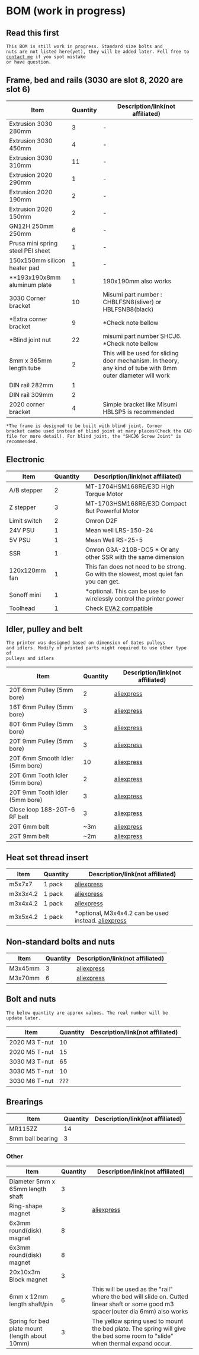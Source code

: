 # BOM (work in progress)

## Read this first

<code>This BOM is still work in progress. Standard size bolts and nuts are not listed here(yet), they will be added later. Fell free to [contact me](https://discord.gg/WZVP2HuAag) if you spot mistake or have question.</code>

## Frame, bed and rails (3030 are slot 8, 2020 are slot 6)

| Item                              | Quantity | Description/link(not affiliated)                                                                            |
| --------------------------------- | -------- | ----------------------------------------------------------------------------------------------------------- |
| Extrusion 3030 280mm              | 3        | -                                                                                                           |
| Extrusion 3030 450mm              | 4        | -                                                                                                           |
| Extrusion 3030 310mm              | 11       | -                                                                                                           |
| Extrusion 2020 290mm              | 1        | -                                                                                                           |
| Extrusion 2020 190mm              | 2        | -                                                                                                           |
| Extrusion 2020 150mm              | 2        | -                                                                                                           |
| GN12H 250mm 250mm                 | 6        | -                                                                                                           |
| Prusa mini spring steel PEI sheet | 1        | -                                                                                                           |
| 150x150mm silicon heater pad      | 1        | -                                                                                                           |
| \*\*193x190x8mm aluminum plate    | 1        | 190x190mm also works                                                                                        |
| 3030 Corner bracket               | 10       | Misumi part number : CHBLFSN8(sliver) or HBLFSNB8(black)                                                    |
| \*Extra corner bracket            | 9        | \*Check note bellow                                                                                         |
| \*Blind joint nut                 | 22       | misumi part number SHCJ6. \*Check note bellow                                                               |
| 8mm x 365mm length tube           | 2        | This will be used for sliding door mechanism. In theory, any kind of tube with 8mm outer diameter will work |
| DIN rail 282mm                    | 1        |                                                                                                             |
| DIN rail 309mm                    | 2        |                                                                                                             |
| 2020 corner bracket               | 4        | Simple bracket like Misumi HBLSP5 is recommended                                                            |

<code>\*The frame is designed to be built with blind joint. Corner bracket canbe used instead of blind joint at many places(Check the CAD file for more detail). For blind joint, the "SHCJ6 Screw Joint" is recommended.</code>

## Electronic

| Item          | Quantity | Description/link(not affiliated)                                                      |
| ------------- | -------- | ------------------------------------------------------------------------------------- |
| A/B stepper   | 2        | MT-1704HSM168RE/E3D High Torque Motor                                                 |
| Z stepper     | 3        | MT-1703HSM168RE/E3D Compact But Powerful Motor                                        |
| Limit switch  | 2        | Omron D2F                                                                             |
| 24V PSU       | 1        | Mean well LRS-150-24                                                                  |
| 5V PSU        | 1        | Mean Well RS-25-5                                                                     |
| SSR           | 1        | Omron G3A-210B-DC5 \* Or any other SSR with the same dimension                        |
| 120x120mm fan | 1        | This fan does not need to be strong. Go with the slowest, most quiet fan you can get. |
| Sonoff mini   | 1        | \*optional. This can be use to wirelessly control the printer power                   |
| Toolhead      | 1        | Check [EVA2 compatible](https://main.eva-3d.page/)                                    |

## Idler, pulley and belt

<code>The printer was designed based on dimension of Gates pulleys and idlers. Modify of printed parts might required to use other type of pulleys and idlers</code>

| Item                            | Quantity | Description/link(not affiliated)                                    |
| ------------------------------- | -------- | ------------------------------------------------------------------- |
| 20T 6mm Pulley (5mm bore)       | 2        | [aliexpress](https://www.aliexpress.com/item/33023279793.html)      |
| 16T 6mm Pulley (5mm bore)       | 3        | [aliexpress](https://www.aliexpress.com/item/33002989677.html)      |
| 80T 6mm Pulley (5mm bore)       | 3        | [aliexpress](https://www.aliexpress.com/item/1005001700640216.html) |
| 20T 9mm Pulley (5mm bore)       | 3        | [aliexpress](https://www.aliexpress.com/item/33023279793.html)      |
| 20T 6mm Smooth Idler (5mm bore) | 10       | [aliexpress](https://www.aliexpress.com/item/33023133633.html)      |
| 20T 6mm Tooth Idler (5mm bore)  | 2        | [aliexpress](https://www.aliexpress.com/item/33023133633.html)      |
| 20T 9mm Tooth idler (5mm bore)  | 3        | [aliexpress](https://www.aliexpress.com/item/33023133633.html)      |
| Close loop 188-2GT-6 RF belt    | 3        | [aliexpress](https://www.aliexpress.com/item/4000397043382.html)    |
| 2GT 6mm belt                    | ~3m      | [aliexpress](https://www.aliexpress.com/item/32952396111.html)      |
| 2GT 9mm belt                    | ~2m      | [aliexpress](https://www.aliexpress.com/item/32952396111.html)      |

## Heat set thread insert

| Item     | Quantity | Description/link(not affiliated)                                                                                                                |
| -------- | -------- | ----------------------------------------------------------------------------------------------------------------------------------------------- |
| m5x7x7   | 1 pack   | [aliexpress](https://www.aliexpress.com/item/4000232990523.html?spm=a2g0s.9042311.0.0.27424c4dWNZpM9)                                           |
| m3x3x4.2 | 1 pack   | [aliexpress](https://www.aliexpress.com/item/4000955759713.html?spm=a2g0s.9042311.0.0.27424c4dmPejm9)                                           |
| m3x4x4.2 | 1 pack   | [aliexpress](https://www.aliexpress.com/item/4000955759713.html?spm=a2g0s.9042311.0.0.27424c4dmPejm9)                                           |
| m3x5x4.2 | 1 pack   | \*optional, M3x4x4.2 can be used instead. [aliexpress](https://www.aliexpress.com/item/4000955759713.html?spm=a2g0s.9042311.0.0.27424c4dmPejm9) |

## Non-standard bolts and nuts

| Item    | Quantity | Description/link(not affiliated)                                 |
| ------- | -------- | ---------------------------------------------------------------- |
| M3x45mm | 3        | [aliexpress](https://www.aliexpress.com/item/33003801934.html)   |
| M3x70mm | 6        | [aliexpress](https://www.aliexpress.com/item/4001257765047.html) |

## Bolt and nuts

<code>The below quantity are approx values. The real number will be update later.</code>

| Item          | Quantity | Description/link(not affiliated) |
| ------------- | -------- | -------------------------------- |
| 2020 M3 T-nut | 10       |                                  |
| 2020 M5 T-nut | 15       |                                  |
| 3030 M3 T-nut | 65       |                                  |
| 3030 M5 T-nut | 10       |                                  |
| 3030 M6 T-nut | ???      |                                  |

## Brearings

| Item             | Quantity | Description/link(not affiliated) |
| ---------------- | -------- | -------------------------------- |
| MR115ZZ          | 14       |                                  |
| 8mm ball bearing | 3        |                                  |

### Other

| Item                                           | Quantity | Description/link(not affiliated)                                                                                                  |
| ---------------------------------------------- | -------- | --------------------------------------------------------------------------------------------------------------------------------- |
| Diameter 5mm x 65mm length shaft               | 3        |                                                                                                                                   |
| Ring-shape magnet                              | 3        | [aliexpress](https://www.aliexpress.com/item/32839397491.html)                                                                    |
| 6x3mm round(disk) magnet                       | 8        |                                                                                                                                   |
| 6x3mm round(disk) magnet                       | 8        |                                                                                                                                   |
| 20x10x3m Block magnet                          | 3        |                                                                                                                                   |
| 6mm x 12mm length shaft/pin                    | 6        | This will be used as the "rail" where the bed will slide on. Cutted linear shaft or some good m3 spacer(outer dia 6mm) also works |
| Spring for bed plate mount (length about 10mm) | 3        | The yellow spring used to mount the bed plate. The spring will give the bed some room to "slide" when thermal expand occur.       |

